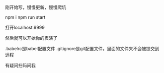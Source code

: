 刚开始写，慢慢更新，慢慢爬坑

npm i
npm run start

打开localhost:9999

然后就可以开始你的表演了

.babelrc是babel配置文件
.gitignore是git配置文件，里面的文件夹不会被提交到远程

有疑问扫码问我